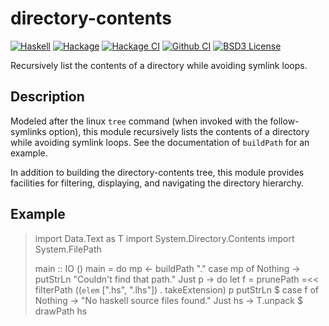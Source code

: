 directory-contents
==================
[![Haskell](https://img.shields.io/badge/language-Haskell-orange.svg)](https://haskell.org) [![Hackage](https://img.shields.io/hackage/v/directory-contents.svg)](https://hackage.haskell.org/package/directory-contents) [![Hackage CI](https://matrix.hackage.haskell.org/api/v2/packages/directory-contents/badge)](https://matrix.hackage.haskell.org/#/package/directory-contents) [![Github CI](https://github.com/obsidiansystems/directory-contents/workflows/github-action/badge.svg)](https://github.com/obsidiansystems/directory-contents/actions) [![BSD3 License](https://img.shields.io/badge/license-BSD3-blue.svg)](https://github.com/obsidiansystems/directory-contents/blob/master/LICENSE)

Recursively list the contents of a directory while avoiding symlink loops.

Description
-----------

Modeled after the linux `tree` command (when invoked with the follow-symlinks
option), this module recursively lists the contents of a directory while
avoiding symlink loops. See the documentation of `buildPath` for an example.

In addition to building the directory-contents tree, this module provides
facilities for filtering, displaying, and navigating the directory hierarchy.

Example
-------

>
> import Data.Text as T
> import System.Directory.Contents
> import System.FilePath
>
> main :: IO ()
> main = do
>   mp <- buildPath "."
>   case mp of
>     Nothing -> putStrLn "Couldn't find that path."
>     Just p -> do
>       let f = prunePath =<< filterPath ((`elem` [".hs", ".lhs"]) . takeExtension) p
>       putStrLn $ case f of
>         Nothing -> "No haskell source files found."
>         Just hs -> T.unpack $ drawPath hs
>
